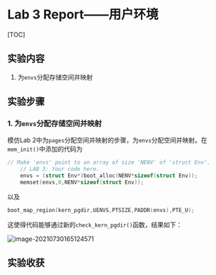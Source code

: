# Lab 3 Report——用户环境

[TOC]

## 实验内容

1. 为`envs`分配存储空间并映射

## 实验步骤

### 1. 为`envs`分配存储空间并映射

模仿Lab 2中为`pages`分配空间并映射的步骤，为`envs`分配空间并映射。在`mem_init()`中添加的代码为

```c
// Make 'envs' point to an array of size 'NENV' of 'struct Env'.
	// LAB 3: Your code here.
	envs = (struct Env*)boot_alloc(NENV*sizeof(struct Env));
	memset(envs,0,NENV*sizeof(struct Env));
```

以及

```c
boot_map_region(kern_pgdir,UENVS,PTSIZE,PADDR(envs),PTE_U);	
```

这使得代码能够通过新的`check_kern_pgdir()`函数，结果如下：

![image-20210730165124571](C:\Users\gaoyangfan\AppData\Roaming\Typora\typora-user-images\image-20210730165124571.png)

## 实验收获